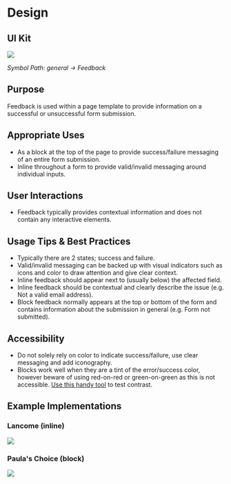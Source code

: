 # Design

## UI Kit

![](../../assets/images/components/feedback/feedback-uikit.png)

*Symbol Path: general -> Feedback*

## Purpose

Feedback is used within a page template to provide information on a successful or unsuccessful form submission.

## Appropriate Uses

- As a block at the top of the page to provide success/failure messaging of an entire form submission.
- Inline throughout a form to provide valid/invalid messaging around individual inputs.

## User Interactions

- Feedback typically provides contextual information and does not contain any interactive elements.

## Usage Tips & Best Practices

- Typically there are 2 states; success and failure.
- Valid/invalid messaging can be backed up with visual indicators such as icons and color to draw attention and give clear context.
- Inline feedback should appear next to (usually below) the affected field.
- Inline feedback should be contextual and clearly describe the issue (e.g. Not a valid email address).
- Block feedback normally appears at the top or bottom of the form and contains information about the submission in general (e.g. Form not submitted).

## Accessibility
- Do not solely rely on color to indicate success/failure, use clear messaging and add iconography.
- Blocks work well when they are a tint of the error/success color, however beware of using red-on-red or green-on-green as this is not accessible. [Use this handy tool](http://www.contrastchecker.com) to test contrast.

## Example Implementations

### Lancome (inline)

![](../../assets/images/components/feedback/feedback-lancome.png)

### Paula's Choice (block)

![](../../assets/images/components/feedback/feedback-paulas.png)
